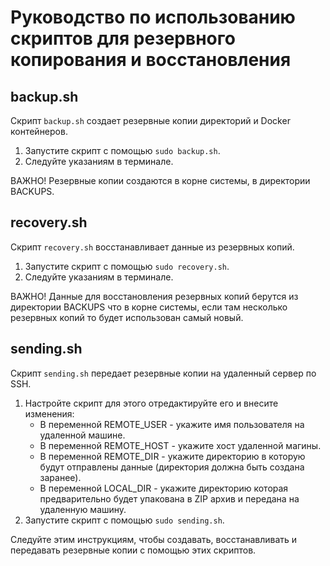 # Руководство по использованию скриптов для резервного копирования и восстановления

## backup.sh

Скрипт `backup.sh` создает резервные копии директорий и Docker контейнеров.

1. Запустите скрипт с помощью `sudo backup.sh`.
2. Следуйте указаниям в терминале.

ВАЖНО! Резервные копии создаются в корне системы, в директории BACKUPS.

## recovery.sh

Скрипт `recovery.sh` восстанавливает данные из резервных копий.

1. Запустите скрипт с помощью `sudo recovery.sh`.
2. Следуйте указаниям в терминале.

ВАЖНО! Данные для восстановления резервных копий берутся из директории BACKUPS что в корне системы, если там несколько резервных копий то будет использован самый новый.

## sending.sh

Скрипт `sending.sh` передает резервные копии на удаленный сервер по SSH.

1. Настройте скрипт для этого отредактируйте его и внесите изменения:
   - В переменной REMOTE_USER - укажите имя пользователя на удаленной машине.
   - В переменной REMOTE_HOST - укажите хост удаленной магины.
   - В переменной REMOTE_DIR - укажите директорию в которую будут отправлены данные (директория должна быть создана заранее).
   - В переменной LOCAL_DIR - укажите директорию которая предварительно будет упакована в ZIP архив и передана на удаленную машину.
2. Запустите скрипт с помощью `sudo sending.sh`.

Следуйте этим инструкциям, чтобы создавать, восстанавливать и передавать резервные копии с помощью этих скриптов.